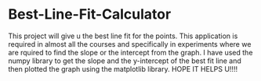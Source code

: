 # Best-Line-Fit-Calculator
This project will give u the best line fit for the points. This application is required in almost all the courses and specifically in experiments where we are rquired to find the slope or the intercept from the graph.
I have used the numpy library to get the slope and the y-intercept of the best fit line and then plotted the graph using the matplotlib library.
HOPE IT HELPS U!!!!
